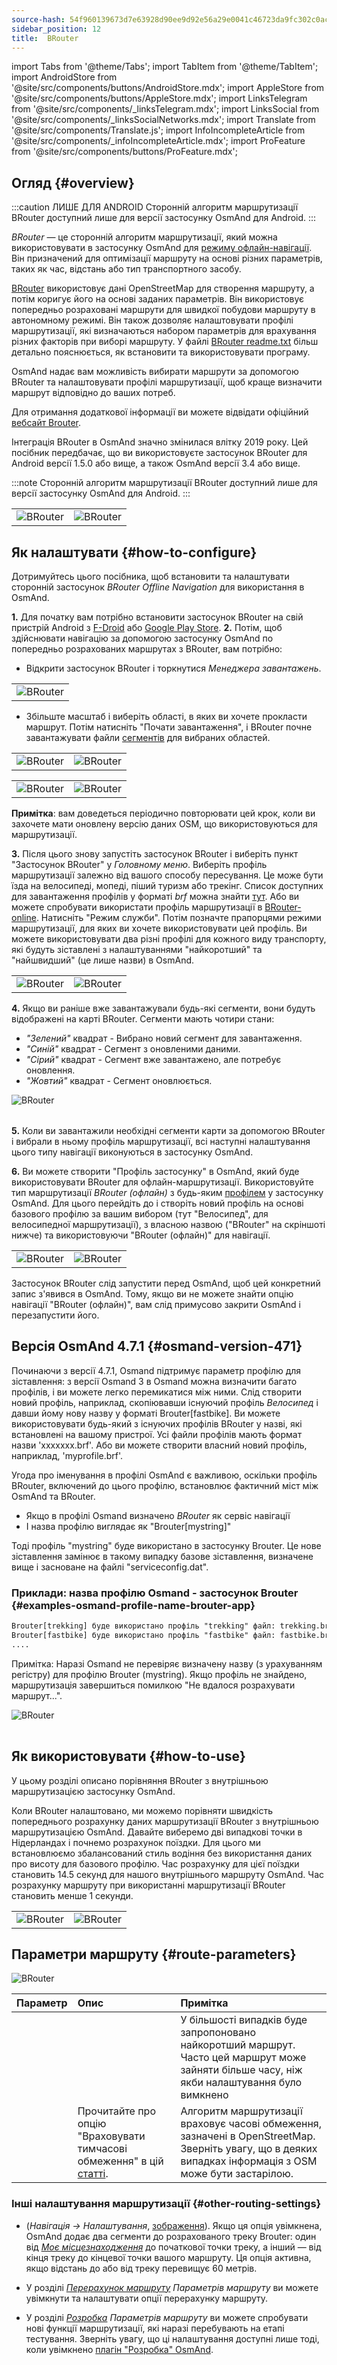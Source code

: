 ```yaml
---
source-hash: 54f960139673d7e63928d90ee9d92e56a29e0041c46723da9fc302c0ac415a0a
sidebar_position: 12
title:  BRouter
---
```

import Tabs from '@theme/Tabs';
import TabItem from '@theme/TabItem';
import AndroidStore from '@site/src/components/buttons/AndroidStore.mdx';
import AppleStore from '@site/src/components/buttons/AppleStore.mdx';
import LinksTelegram from '@site/src/components/_linksTelegram.mdx';
import LinksSocial from '@site/src/components/_linksSocialNetworks.mdx';
import Translate from '@site/src/components/Translate.js';
import InfoIncompleteArticle from '@site/src/components/_infoIncompleteArticle.mdx';
import ProFeature from '@site/src/components/buttons/ProFeature.mdx';




## Огляд {#overview}

:::caution ЛИШЕ ДЛЯ ANDROID
Сторонній алгоритм маршрутизації BRouter доступний лише для версії застосунку OsmAnd для Android.
:::

*BRouter* — це сторонній алгоритм маршрутизації, який можна використовувати в застосунку OsmAnd для [режиму офлайн-навігації](../guidance/navigation-settings.md#navigation-type). Він призначений для оптимізації маршруту на основі різних параметрів, таких як час, відстань або тип транспортного засобу.

[BRouter](http://brouter.de/) використовує дані OpenStreetMap для створення маршруту, а потім коригує його на основі заданих параметрів. Він використовує попередньо розраховані маршрути для швидкої побудови маршруту в автономному режимі. Він також дозволяє налаштовувати профілі маршрутизації, які визначаються набором параметрів для врахування різних факторів при виборі маршруту. У файлі [BRouter readme.txt](http://brouter.de/brouter/readme.txt) більш детально пояснюється, як встановити та використовувати програму.

OsmAnd надає вам можливість вибирати маршрути за допомогою BRouter та налаштовувати профілі маршрутизації, щоб краще визначити маршрут відповідно до ваших потреб.

Для отримання додаткової інформації ви можете відвідати офіційний [вебсайт Brouter](http://www.brouter.de/brouter/algorithm.html).

Інтеграція BRouter в OsmAnd значно змінилася влітку 2019 року. Цей посібник передбачає, що ви використовуєте застосунок BRouter для Android версії 1.5.0 або вище, а також OsmAnd версії 3.4 або вище.

:::note
Сторонній алгоритм маршрутизації BRouter доступний лише для версії застосунку OsmAnd для Android.
:::  


<table class="blogimage">
    <tr>
        <td><img src={require('@site/static/img/navigation/third/BRouter_overview.png').default} alt="BRouter"/></td>
        <td><img src={require('@site/static/img/navigation/third/BRouter_overview2.png').default} alt="BRouter"/></td>
    </tr>
</table>


## Як налаштувати {#how-to-configure}

Дотримуйтесь цього посібника, щоб встановити та налаштувати сторонній застосунок *BRouter Offline Navigation* для використання в OsmAnd.

**1.** Для початку вам потрібно встановити застосунок BRouter на свій пристрій Android з [F-Droid](https://f-droid.org/packages/btools.routingapp) або [Google Play Store](https://play.google.com/store/apps/details?id=btools.routingapp).
**2.** Потім, щоб здійснювати навігацію за допомогою застосунку OsmAnd по попередньо розрахованих маршрутах з BRouter, вам потрібно:


  - Відкрити застосунок BRouter і торкнутися *Менеджера завантажень*.

<table class="blogimage">
    <tr>
        <td><img src={require('@site/static/img/navigation/third/prof19.png').default} alt="BRouter"/></td>
    </tr>
</table>

  - Збільште масштаб і виберіть області, в яких ви хочете прокласти маршрут. Потім натисніть "Почати завантаження", і BRouter почне завантажувати файли [сегментів](http://brouter.de/brouter/segments4/) для вибраних областей.

<table class="blogimage">
    <tr>
        <td><img src={require('@site/static/img/navigation/third/brouter-start-1.png').default} alt="BRouter"/></td>
        <td><img src={require('@site/static/img/navigation/third/brouter-start.png').default} alt="BRouter"/></td>
    </tr>
</table>

<table class="blogimage">
    <tr>
        <td><img src={require('@site/static/img/navigation/third/brouter-downl.png').default} alt="BRouter"/></td>
        <td><img src={require('@site/static/img/navigation/third/brouter-update.png').default} alt="BRouter"/></td>
    </tr>
</table>

**Примітка**: вам доведеться періодично повторювати цей крок, коли ви захочете мати оновлену версію даних OSM, що використовуються для маршрутизації.

**3.** Після цього знову запустіть застосунок BRouter і виберіть пункт "Застосунок BRouter" у *Головному меню*. Виберіть профіль маршрутизації залежно від вашого способу пересування. Це може бути їзда на велосипеді, мопеді, піший туризм або трекінг. Список доступних для завантаження профілів у форматі *brf* можна знайти [тут](http://brouter.de/brouter/profiles2/). Або ви можете спробувати використати профіль маршрутизації в [BRouter-online](http://brouter.de/brouter-web/).
Натисніть "Режим служби". Потім позначте прапорцями режими маршрутизації, для яких ви хочете використовувати цей профіль. Ви можете використовувати два різні профілі для кожного виду транспорту, які будуть зіставлені з налаштуваннями "найкоротший" та "найшвидший" (це лише назви) в OsmAnd.

<table class="blogimage">
    <tr>
        <td><img src={require('@site/static/img/navigation/third/prof18.png').default} alt="BRouter"/></td>
        <td><img src={require('@site/static/img/navigation/third/prof18a.png').default} alt="BRouter"/></td>
    </tr>
</table>  

**4.** Якщо ви раніше вже завантажували будь-які сегменти, вони будуть відображені на карті BRouter. Сегменти мають чотири стани:

- *"Зелений"* квадрат - Вибрано новий сегмент для завантаження.
- *"Синій"* квадрат - Сегмент з оновленими даними.
- *"Сірий"* квадрат - Сегмент вже завантажено, але потребує оновлення.
- *"Жовтий"* квадрат - Сегмент оновлюється.

<table class="blogimage">
    <tr>
    <img src={require('@site/static/img/navigation/third/brouter-downl2.png').default} alt="BRouter"/>
    </tr>
</table>

**5.** Коли ви завантажили необхідні сегменти карти за допомогою BRouter і вибрали в ньому профіль маршрутизації, всі наступні налаштування цього типу навігації виконуються в застосунку OsmAnd.

**6.** Ви можете створити "Профіль застосунку" в OsmAnd, який буде використовувати BRouter для офлайн-маршрутизації.
Використовуйте тип маршрутизації *BRouter (офлайн)* з будь-яким [профілем](../../personal/profiles.md) у застосунку OsmAnd. Для цього перейдіть до *<Translate android="true" ids="shared_string_menu,configure_profile,navigation_profile,nav_type_hint,shared_string_offline,shared_string_external,routing_profile_broutrer"/>* і створіть новий профіль на основі базового профілю за вашим вибором (тут "Велосипед", для велосипедної маршрутизації), з власною назвою ("BRouter" на скріншоті нижче) та використовуючи "BRouter (офлайн)" для навігації.


<table class="blogimage">
    <tr>
        <td><img src={require('@site/static/img/navigation/third/brouter-2.png').default} alt="BRouter"/></td>
        <td><img src={require('@site/static/img/navigation/third/brouter-3.png').default} alt="BRouter"/></td>
    </tr>
</table>

Застосунок BRouter слід запустити перед OsmAnd, щоб цей конкретний запис з'явився в OsmAnd. Тому, якщо ви не можете знайти опцію навігації "BRouter (офлайн)", вам слід примусово закрити OsmAnd і перезапустити його.

## Версія OsmAnd 4.7.1 {#osmand-version-471}

Починаючи з версії 4.7.1, Osmand підтримує параметр профілю для зіставлення: з версії Osmand 3 в Osmand можна визначити багато профілів, і ви можете легко перемикатися між ними. Слід створити новий профіль, наприклад, скопіювавши існуючий профіль *Велосипед* і давши йому нову назву у форматі Brouter[fastbike]. Ви можете використовувати будь-який з існуючих профілів BRouter у назві, які встановлені на вашому пристрої. Усі файли профілів мають формат назви 'xxxxxxx.brf'. Або ви можете створити власний новий профіль, наприклад, 'myprofile.brf'.

Угода про іменування в профілі OsmAnd є важливою, оскільки профіль BRouter, включений до цього профілю, встановлює фактичний міст між OsmAnd та BRouter.

- Якщо в профілі Osmand визначено *BRouter* як сервіс навігації
- І назва профілю виглядає як "Brouter[mystring]"

Тоді профіль "mystring" буде використано в застосунку Brouter. Це нове зіставлення замінює в такому випадку базове зіставлення, визначене вище і засноване на файлі "serviceconfig.dat".

### Приклади: назва профілю Osmand - застосунок Brouter {#examples-osmand-profile-name-brouter-app}

```xml
Brouter[trekking] буде використано профіль "trekking" файл: trekking.brf
Brouter[fastbike] буде використано профіль "fastbike" файл: fastbike.brf
....
```

Примітка:
Наразі Osmand не перевіряє визначену назву (з урахуванням регістру) для профілю Brouter (mystring).
Якщо профіль не знайдено, маршрутизація завершиться помилкою "Не вдалося розрахувати маршрут...".

<table class="blogimage">
    <tr>
    <img src={require('@site/static/img/navigation/third/brouter_profile.png').default} alt="BRouter"/>
    </tr>
</table>

## Як використовувати {#how-to-use}

У цьому розділі описано порівняння BRouter з внутрішньою маршрутизацією застосунку OsmAnd.

Коли BRouter налаштовано, ми можемо порівняти швидкість попереднього розрахунку даних маршрутизації BRouter з внутрішньою маршрутизацією OsmAnd. Давайте виберемо дві випадкові точки в Нідерландах і почнемо розрахунок поїздки. Для цього ми встановлюємо збалансований стиль водіння без використання даних про висоту для базового профілю. Час розрахунку для цієї поїздки становить 14.5 секунд для нашого внутрішнього маршруту OsmAnd. Час розрахунку маршруту при використанні маршрутизації BRouter становить менше 1 секунди.

<table class="blogimage">
    <tr>
        <td><img src={require('@site/static/img/navigation/third/prof21.jpg').default} alt="BRouter"/></td>
        <td><img src={require('@site/static/img/navigation/third/prof21a.jpg').default} alt="BRouter"/></td>
    </tr>
</table>


## Параметри маршруту {#route-parameters}

*<Translate android="true" ids="shared_string_menu,shared_string_navigation,shared_string_settings,routing_settings_2,route_parameters"/>*  

![BRouter](@site/static/img/navigation/routing/BRouter_route_param.png)

| Параметр | Опис | Примітка |
|:------------|:---------------|:---------------|
| *<Translate android="true" ids="fast_route_mode"/>* | <Translate android="true" ids="routing_attr_short_way_description"/>  <Translate android="true" ids="fast_route_mode_descr"/> | У більшості випадків буде запропоновано найкоротший маршрут. Часто цей маршрут може зайняти більше часу, ніж якби налаштування було вимкнено |
| *<Translate android="true" ids="temporary_conditional_routing"/>* |  Прочитайте про опцію "Враховувати тимчасові обмеження" в цій [статті](../routing/osmand-routing.md#consider-temporary-limitations).   | Алгоритм маршрутизації враховує часові обмеження, зазначені в OpenStreetMap. Зверніть увагу, що в деяких випадках інформація з OSM може бути застарілою.   |


### Інші налаштування маршрутизації {#other-routing-settings}

- ***<Translate android="true" ids="calculate_osmand_route_without_internet"/>*** (*Навігація → Налаштування*, [зображення](../routing/online-routing.md#online-routing-setting)). Якщо ця опція увімкнена, OsmAnd додає два сегменти до розрахованого треку Brouter: один від *[Моє місцезнаходження](../../map/interact-with-map.md#my-location-and-zoom)* до початкової точки треку, а інший — від кінця треку до кінцевої точки вашого маршруту. Ця опція активна, якщо відстань до або від треку перевищує 60 метрів.

- У розділі [*Перерахунок маршруту*](../../navigation/guidance/navigation-settings.md#recalculate-route) *Параметрів маршруту* ви можете увімкнути та налаштувати опції перерахунку маршруту.

- У розділі [*Розробка*](../guidance/navigation-settings.md#development-settings) *Параметрів маршруту* ви можете спробувати нові функції маршрутизації, які наразі перебувають на етапі тестування. Зверніть увагу, що ці налаштування доступні лише тоді, коли увімкнено [плагін "Розробка" OsmAnd](../../plugins/development.md).